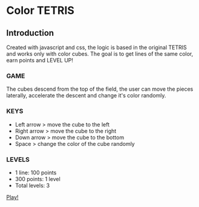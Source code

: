 # Color TETRIS

## Introduction

Created with javascript and css, the logic is based in the original TETRIS and works only with color cubes. 
The goal is to get lines of the same color, earn points and LEVEL UP!

### GAME
The cubes descend from the top of the field, the user can move the pieces laterally, accelerate the descent and change it's color randomly.

### KEYS

- Left arrow > move the cube to the left
- Right arrow > move the cube to the right
- Down arrow > move the cube to the bottom
- Space > change the color of the cube randomly

### LEVELS

- 1 line: 100 points
- 300 points: 1 level
- Total levels: 3

[Play!](https://piligar.github.io/color-tetris/)
